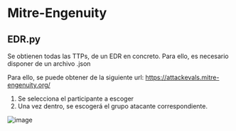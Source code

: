 # Mitre-Engenuity
## EDR.py
Se obtienen todas las TTPs, de un EDR en concreto. Para ello, es necesario disponer de un archivo .json

Para ello, se puede obtener de la siguiente url:
https://attackevals.mitre-engenuity.org/

1. Se selecciona el participante a escoger
2. Una vez dentro, se escogerá el grupo atacante correspondiente.


![image](https://user-images.githubusercontent.com/36732743/202235321-ff6aea17-d7b8-4f7b-96d8-c260d82c3a49.png)




